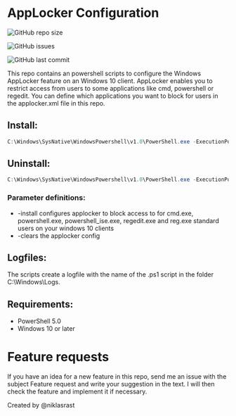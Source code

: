 # AppLocker Configuration

![GitHub repo size](https://img.shields.io/github/repo-size/niklasrast/Windows-10-AppLocker-Configurator)

![GitHub issues](https://img.shields.io/github/issues-raw/niklasrast/Windows-10-AppLocker-Configurator)

![GitHub last commit](https://img.shields.io/github/last-commit/niklasrast/Windows-10-AppLocker-Configurator)

This repo contains an powershell scripts to configure the Windows AppLocker feature on an Windows 10 client. AppLocker enables you to restrict access from users to some applications like cmd, powershell or regedit. You can define which applications you want to block for users in the applocker.xml file in this repo.

## Install:
```powershell
C:\Windows\SysNative\WindowsPowershell\v1.0\PowerShell.exe -ExecutionPolicy Bypass -Command .\W10_AppLockerConfigurator.ps1 -install
```

## Uninstall:
```powershell
C:\Windows\SysNative\WindowsPowershell\v1.0\PowerShell.exe -ExecutionPolicy Bypass -Command .\W10_AppLockerConfigurator.ps1 -uninstall
```

### Parameter definitions:
- -install configures applocker to block access to for cmd.exe, powershell.exe, powershell_ise.exe, regedit.exe and reg.exe standard users on your windows 10 clients
- -clears the applocker config
 
## Logfiles:
The scripts create a logfile with the name of the .ps1 script in the folder C:\Windows\Logs.

## Requirements:
- PowerShell 5.0
- Windows 10 or later

# Feature requests
If you have an idea for a new feature in this repo, send me an issue with the subject Feature request and write your suggestion in the text. I will then check the feature and implement it if necessary.

Created by @niklasrast 
